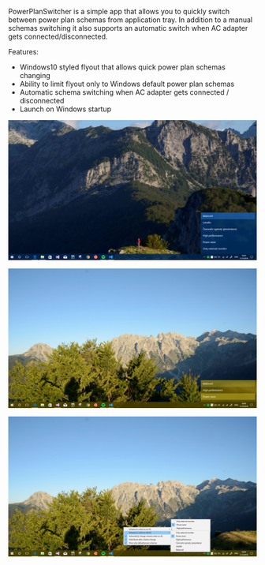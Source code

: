 PowerPlanSwitcher is a simple app that allows you to quickly switch between power plan schemas from application tray. In addition to a manual schemas switching it also supports an automatic switch when AC adapter gets connected/disconnected. 

Features:
- Windows10 styled flyout that allows quick power plan schemas changing
- Ability to limit flyout only to Windows default power plan schemas
- Automatic schema switching when AC adapter gets connected / disconnected
- Launch on Windows startup

![PowerPlanSwitcher Flyout](./ReadmeAssets/PowerSwicher_Flyout_1.png)

![PowerPlanSwitcher Flyout 2](./ReadmeAssets/PowerSwicher_Flyout_2.png)

![PowerPlanSwitcher Context Menu](./ReadmeAssets/PowerSwicher_ContextMenu_1.png)
